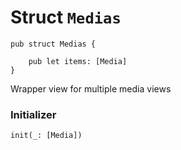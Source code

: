 # Struct `Medias`

```cadence
pub struct Medias {

    pub let items: [Media]
}
```

Wrapper view for multiple media views

### Initializer

```cadence
init(_: [Media])
```


